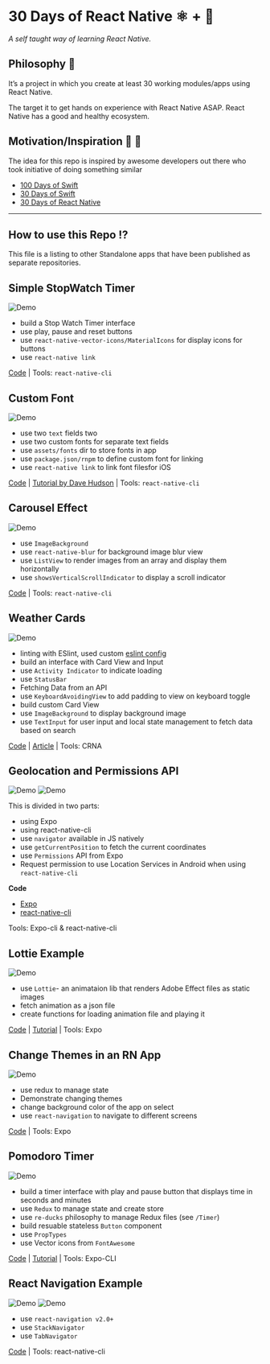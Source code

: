 # 30 Days of React Native ⚛️ + 📱

_A self taught way of learning React Native._

## Philosophy 🤔

It’s a project in which you create at least 30 working modules/apps using React Native.

The target it to get hands on experience with React Native ASAP. React Native has a good and healthy ecosystem.

## Motivation/Inspiration 🤯 👏

The idea for this repo is inspired by awesome developers out there who took initiative of doing something similar

- [100 Days of Swift](https://samvlu.com/)
- [30 Days of Swift](https://github.com/allenwong/30DaysofSwift)
- [30 Days of React Native](https://github.com/allenwong/30DaysofSwift)

---

## How to use this Repo ⁉️

This file is a listing to other Standalone apps that have been published as separate repositories.

## Simple StopWatch Timer

![Demo](https://i.imgur.com/hPuNr7I.gif)

- build a Stop Watch Timer interface
- use play, pause and reset buttons
- use `react-native-vector-icons/MaterialIcons` for display icons for buttons
- use `react-native link`

[Code]() | Tools: `react-native-cli`

## Custom Font

![Demo](https://i.imgur.com/4xCn1GD.png)

- use two `text` fields two
- use two custom fonts for separate text fields
- use `assets/fonts` dir to store fonts in app
- use `package.json/rnpm` to define custom font for linking
- use `react-native link` to link font filesfor iOS

[Code]() | [Tutorial by Dave Hudson](https://medium.com/react-native-training/react-native-custom-fonts-ccc9aacf9e5e) | Tools: `react-native-cli`

## Carousel Effect

![Demo](https://i.imgur.com/gTHuE6f.gif)

- use `ImageBackground`
- use `react-native-blur` for background image blur view
- use `ListView` to render images from an array and display them horizontally
- use `showsVerticalScrollIndicator` to display a scroll indicator

[Code]() | Tools: `react-native-cli`

## Weather Cards

![Demo](https://cdn-images-1.medium.com/max/800/1*h7Zm66n-FRz63uJ0PPqppw.gif)

- linting with ESlint, used custom [eslint config](https://www.npmjs.com/search?q=eslint-config-amanhimself)
- build an interface with Card View and Input
- use `Activity Indicator` to indicate loading
- use `StatusBar`
- Fetching Data from an API
- use `KeyboardAvoidingView` to add padding to view on keyboard toggle
- build custom Card View
- use `ImageBackground` to display background image
- use `TextInput` for user input and local state management to fetch data based on search

[Code](https://github.com/amandeepmittal/weather-cards) | [Article](https://medium.com/@amanhimself/week-2-with-react-native-building-a-weather-app-ca50fcfcb1e1) | Tools: CRNA

## Geolocation and Permissions API

![Demo](https://i.imgur.com/WcxZy8W.png) ![Demo](https://i.imgur.com/m1uUakp.png)

This is divided in two parts:

- using Expo
- using react-native-cli
- use `navigator` available in JS natively
- use `getCurrentPosition` to fetch the current coordinates
- use `Permissions` API from Expo
- Request permission to use Location Services in Android when using `react-native-cli`

**Code**

- [Expo](https://github.com/amandeepmittal/find-me)
- [react-native-cli](https://github.com/amandeepmittal/findCoordsApp)

Tools: Expo-cli & react-native-cli

## Lottie Example

![Demo](https://cdn-images-1.medium.com/max/800/0*ojXTyWvdJ70ut1Yl.gif)

- use `Lottie`- an animataion lib that renders Adobe Effect files as static images
- fetch animation as a json file
- create functions for loading animation file and playing it

[Code](https://github.com/amandeepmittal/rn-lottie-example) | [Tutorial](https://hackernoon.com/react-native-getting-started-with-lottie-and-expo-8b2105fbb496) | Tools: Expo

## Change Themes in an RN App

![Demo](https://i.imgur.com/6gtau2v.gif)

- use redux to manage state
- Demonstrate changing themes
- change background color of the app on select
- use `react-navigation` to navigate to different screens

[Code](https://github.com/amandeepmittal/30daysofReactNative/tree/master/rn-themes-app) | Tools: Expo

## Pomodoro Timer

![Demo](https://cdn-images-1.medium.com/max/800/1*kMPizExeDMG-6MrYNbw8ew.gif)

- build a timer interface with play and pause button that displays time in seconds and minutes
- use `Redux` to manage state and create store
- use `re-ducks` philosophy to manage Redux files (see `/Timer`)
- build resuable stateless `Button` component
- use `PropTypes`
- use Vector icons from `FontAwesome`

[Code](https://github.com/amandeepmittal/rn-pomodoro-example) | [Tutorial](https://medium.freecodecamp.org/how-to-integrate-redux-into-your-application-with-react-native-and-expo-ec37c9ca6033) | Tools: Expo-CLI

## React Navigation Example

![Demo](https://cdn-images-1.medium.com/max/800/1*mwaLBOP-jYybqXn4dN10Sg.png) ![Demo](https://cdn-images-1.medium.com/max/800/1*tATWRPRM39a6UkruTayrTw.png)

- use `react-navigation v2.0+`
- use `StackNavigator`
- use `TabNavigator`

[Code](https://github.com/amandeepmittal/rnNavApp) | Tools: react-native-cli
